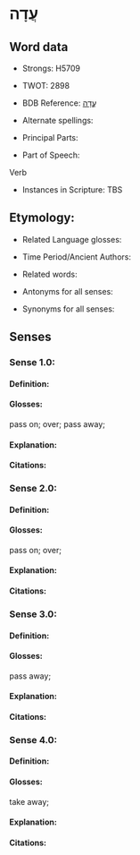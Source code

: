 # עֲדָה

<!-- Status: S2="NeedsEdits" -->
<!-- Lexica used for edits:   -->

## Word data

* Strongs: H5709

* TWOT: 2898

* BDB Reference: [עֲדָה](rc://en/bdb/dict/xp.ab.aa)

* Alternate spellings:

* Principal Parts:

* Part of Speech:

Verb

* Instances in Scripture: TBS

## Etymology:

* Related Language glosses:

* Time Period/Ancient Authors:

* Related words:

* Antonyms for all senses:

* Synonyms for all senses:

## Senses

### Sense 1.0:

#### Definition:

#### Glosses:

pass on; over; pass away; 

#### Explanation:

#### Citations:



### Sense 2.0:

#### Definition:

#### Glosses:

pass on; over; 

#### Explanation:

#### Citations:



### Sense 3.0:

#### Definition:

#### Glosses:

pass away; 

#### Explanation:

#### Citations:



### Sense 4.0:

#### Definition:

#### Glosses:

take away; 

#### Explanation:

#### Citations:



